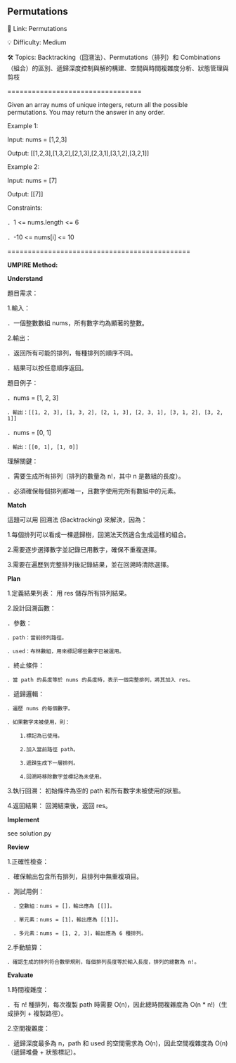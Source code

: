 **Permutations**
-
🔗 Link: Permutations

💡 Difficulty: Medium

🛠️ Topics: Backtracking（回溯法）、Permutations（排列）和 Combinations（組合）的區別、遞歸深度控制與解的構建、空間與時間複雜度分析、狀態管理與剪枝

=================================

Given an array nums of unique integers, return all the possible permutations. You may return the answer in any order.

Example 1:

Input: nums = [1,2,3]

Output: [[1,2,3],[1,3,2],[2,1,3],[2,3,1],[3,1,2],[3,2,1]]

Example 2:

Input: nums = [7]

Output: [[7]]

Constraints:

．1 <= nums.length <= 6

．-10 <= nums[i] <= 10

=============================================

**UMPIRE Method:**

**Understand**

題目需求：

1.輸入：

．一個整數數組 nums，所有數字均為顯著的整數。

2.輸出：

．返回所有可能的排列，每種排列的順序不同。

．結果可以按任意順序返回。

題目例子：

．nums = [1, 2, 3]

    ．輸出：[[1, 2, 3], [1, 3, 2], [2, 1, 3], [2, 3, 1], [3, 1, 2], [3, 2, 1]]

．nums = [0, 1]

    ．輸出：[[0, 1], [1, 0]]

理解關鍵：

．需要生成所有排列（排列的數量為 n!，其中 n 是數組的長度）。

．必須確保每個排列都唯一，且數字使用完所有數組中的元素。

**Match**

這題可以用 回溯法 (Backtracking) 來解決，因為：

1.每個排列可以看成一棵遞歸樹，回溯法天然適合生成這樣的組合。

2.需要逐步選擇數字並記錄已用數字，確保不重複選擇。

3.需要在遍歷到完整排列後記錄結果，並在回溯時清除選擇。

**Plan**

1.定義結果列表： 用 res 儲存所有排列結果。

2.設計回溯函數：

．參數：

    ．path：當前排列路徑。
    
    ．used：布林數組，用來標記哪些數字已被選用。

．終止條件：

    ．當 path 的長度等於 nums 的長度時，表示一個完整排列，將其加入 res。

．遞歸邏輯：

    ．遍歷 nums 的每個數字。
    
    ．如果數字未被使用，則：

        1.標記為已使用。
        
        2.加入當前路徑 path。
        
        3.遞歸生成下一層排列。
        
        4.回溯時移除數字並標記為未使用。

3.執行回溯： 初始條件為空的 path 和所有數字未被使用的狀態。

4.返回結果： 回溯結束後，返回 res。

**Implement**

see solution.py

**Review**

1.正確性檢查：

  ．確保輸出包含所有排列，且排列中無重複項目。
        
  ．測試用例：

      ．空數組：nums = []，輸出應為 [[]]。
      
      ．單元素：nums = [1]，輸出應為 [[1]]。
      
      ．多元素：nums = [1, 2, 3]，輸出應為 6 種排列。

2.手動驗算：

    ．確認生成的排列符合數學規則，每個排列長度等於輸入長度，排列的總數為 n!。

**Evaluate**

1.時間複雜度：

  ．有 n! 種排列，每次複製 path 時需要 O(n)，因此總時間複雜度為 O(n * n!)（生成排列 + 複製路徑）。

2.空間複雜度：

  ．遞歸深度最多為 n，path 和 used 的空間需求為 O(n)，因此空間複雜度為 O(n)（遞歸堆疊 + 狀態標記）。
